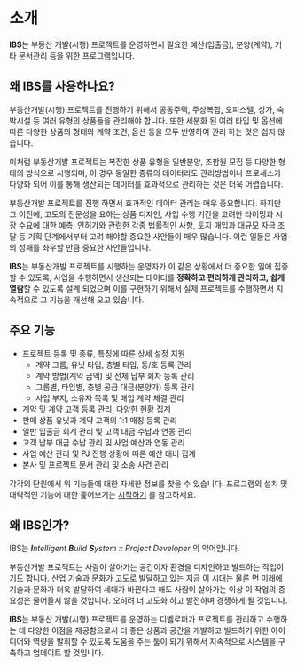 # 소개

**IBS**는 부동산 개발(시행) 프로젝트를 운영하면서 필요한 예산(입출금), 분양(계약), 기타 문서관리 등을 위한 프로그램입니다.

## 왜 IBS를 사용하나요?

부동산개발(시행) 프로젝트를 진행하기 위해서 공동주택, 주상복합, 오피스텔, 상가, 숙박시설 등 여러 유형의 상품들을 관리해야 합니다. 또한 세분화 된 여러 타입 및 옵션에 따른 다양한 상품의 형태와 계약
조건, 옵션 등을 모두 반영하여 관리 하는 것은 쉽지 않습니다.

이처럼 부동산개발 프로젝트는 복잡한 상품 유형을 일반분양, 조합원 모집 등 다양한 형태의 방식으로 시행되며, 이 경우 동일한 종류의 데이터라도 관리방법이나 프로세스가 다양화 되어 이를 통해 생산되는
데이터를 효과적으로 관리하는 것은 더욱 어렵습니다.

부동산개발 프로젝트를 진행 하면서 효과적인 데이터 관리는 매우 중요합니다. 하지만 그 이전에, 고도의 전문성을 요하는 상품 디자인, 사업 수행 기간을 고려한 타이밍과 시장 수요에 대한 예측, 인허가와 관련한
각종 법률적인 사항, 토지 매입과 대규모 자금 조달 등 기획 단계에서부터 고려 해야할 중요한 사안들이 매우 많습니다. 이런 일들은 사업의 성패를 좌우할 만큼 중요한 사안들입니다.

**IBS**는 부동산개발 프로젝트를 시행하는 운영자가 이 같은 상황에서 더 중요한 일에 집중할 수 있도록, 사업을 수행하면서 생산되는 데이터를 **정확하고 편리하게 관리하고, 쉽게 열람**할 수 있도록 설계
되었으며 이를 구현하기 위해서 실제 프로젝트를 수행하면서 지속적으로 그 기능을 개선해 오고 있습니다.

## 주요 기능

- 프로젝트 등록 및 종류, 특징에 따른 상세 설정 지원
    - 계약 그룹, 유닛 타입, 층별 타입, 동/호 등록 관리
    - 계약 방법(계약 금액) 및 전체 납부 회차 등록 관리
    - 그룹별, 타입별, 층별 공급 대금(분양가) 등록 관리
    - 사업 부지, 소유자 목록 및 매입 계약 체결 관리
- 계약 및 계약 고객 등록 관리, 다양한 현황 집계
- 판매 상품 유닛과 계약 고객의 1:1 매칭 등록 관리
- 일반 입출금 회계 관리 및 고객 대금 수납과 연동 관리
- 고객 납부 대금 수납 관리 및 사업 예산과 연동 관리
- 사업 예산 관리 및 PJ 진행 상황에 따른 예산 대비 집계
- 본사 및 프로젝트 문서 관리 및 소송 사건 관리

각각의 단원에서 위 기능들에 대한 자세한 정보를 찾을 수 있습니다. 프로그램의 설치 및 대략적인 기능에 대한 훑어보기는
[시작하기](/intro/getting-started) 를 참고하세요.

## 왜 IBS인가?

IBS는 _**I**ntelligent **B**uild **S**ystem :: Project Developer_ 의 약어입니다.

부동산개발 프로젝트는 사람이 살아가는 공간이자 환경을 디자인하고 빌드하는 작업이기도 합니다. 산업 기술과 문화가 고도로 발달하고 있는 지금 이 시대는 물론 먼 미래에 기술과 문화가 더욱 발달하여 세대가 바뀐다고 해도
사람이 살아가는 이상 이 작업의 중요성은 줄어들지 않을 것입니다. 오히려 더 고도화 하고 발전하며 경쟁하게 될 것입니다.

**IBS**는 부동산 개발(시행) 프로젝트를 운영하는 디벨로퍼가 프로젝트를 관리하고 수행하는 데 다양한 이점을 제공함으로서 더 좋은 상품과 공간을 개발하고 빌드하기 위한 아이디어와 역량을 발휘할 수 있도록 도움을
주는 툴이 되기 위해서 지속적으로 시스템을 구축하고 업데이트 할 것입니다.
